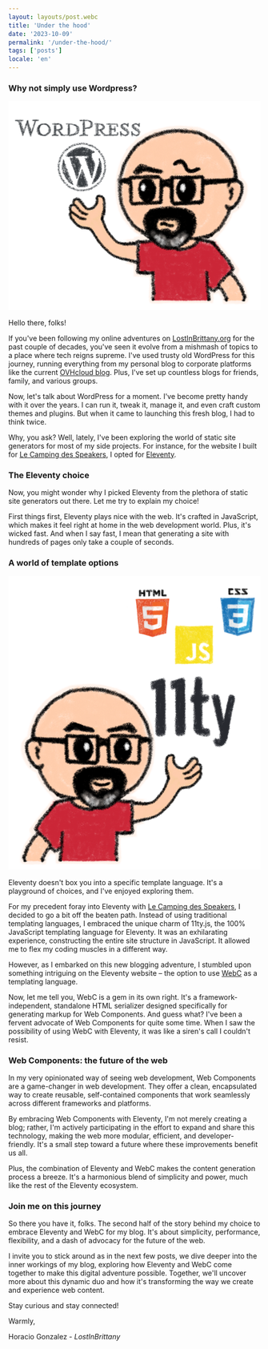 ```yaml
---
layout: layouts/post.webc
title: 'Under the hood'
date: '2023-10-09'
permalink: '/under-the-hood/'
tags: ['posts']
locale: 'en'
---
```


### Why not simply use Wordpress?

<img class="img-right img-250px" src="/img/why_not_wordpress.png" alt="LostInBrittany"></img>

Hello there, folks!

If you've been following my online adventures on [LostInBrittany.org](https://lostinbrittany.org/blog) for the past couple of decades, you've seen it evolve from a mishmash of topics to a place where tech reigns supreme. I've used trusty old WordPress for this journey, running everything from my personal blog to corporate platforms like the current [OVHcloud blog](https://blog.ovhcloud.com). Plus, I've set up countless blogs for friends, family, and various groups.

Now, let's talk about WordPress for a moment. I've become pretty handy with it over the years. I can run it, tweak it, manage it, and even craft custom themes and plugins. But when it came to launching this fresh blog, I had to think twice.

Why, you ask? Well, lately, I've been exploring the world of static site generators for most of my side projects. For instance, for the website I built for [Le Camping des Speakers](https://camping-speakers.fr), I opted for [Eleventy](https://11ty.org).

### The Eleventy choice

Now, you might wonder why I picked Eleventy from the plethora of static site generators out there. Let me try to explain my choice!

First things first, Eleventy plays nice with the web. It's crafted in JavaScript, which makes it feel right at home in the web development world. Plus, it's wicked fast. And when I say fast, I mean that generating a site with hundreds of pages only take a couple of seconds.

### A world of template options

<img class="img-right img-250px" src="/img/let_use_11ty.png" alt="LostInBrittany"></img>

Eleventy doesn't box you into a specific template language. It's a playground of choices, and I've enjoyed exploring them.

For my precedent foray into Eleventy with [Le Camping des Speakers](https://camping-speakers.fr), I decided to go a bit off the beaten path. Instead of using traditional templating languages, I embraced the unique charm of 11ty.js, the 100% JavaScript templating language for Eleventy. It was an exhilarating experience, constructing the entire site structure in JavaScript. It allowed me to flex my coding muscles in a different way.

However, as I embarked on this new blogging adventure, I stumbled upon something intriguing on the Eleventy website – the option to use [WebC](https://www.11ty.dev/docs/languages/webc/) as a templating language. 

Now, let me tell you, WebC is a gem in its own right. It's a framework-independent, standalone HTML serializer designed specifically for generating markup for Web Components. And guess what? I've been a fervent advocate of Web Components for quite some time. When I saw the possibility of using WebC with Eleventy, it was like a siren's call I couldn't resist.

### Web Components: the future of the web

In my very opinionated way of seeing web development, Web Components are a game-changer in web development. They offer a clean, encapsulated way to create reusable, self-contained components that work seamlessly across different frameworks and platforms. 

By embracing Web Components with Eleventy, I'm not merely creating a blog; rather, I'm actively participating in the effort to expand and share this technology, making the web more modular, efficient, and developer-friendly. It's a small step toward a future where these improvements benefit us all.

Plus, the combination of Eleventy and WebC makes the content generation process a breeze. It's a harmonious blend of simplicity and power, much like the rest of the Eleventy ecosystem.

### Join me on this journey

So there you have it, folks. The second half of the story behind my choice to embrace Eleventy and WebC for my blog. It's about simplicity, performance, flexibility, and a dash of advocacy for the future of the web.

I invite you to stick around as in the next few posts, we dive deeper into the inner workings of my blog, exploring how Eleventy and WebC come together to make this digital adventure possible. Together, we'll uncover more about this dynamic duo and how it's transforming the way we create and experience web content.

Stay curious and stay connected!

Warmly,

Horacio Gonzalez - *LostInBrittany*